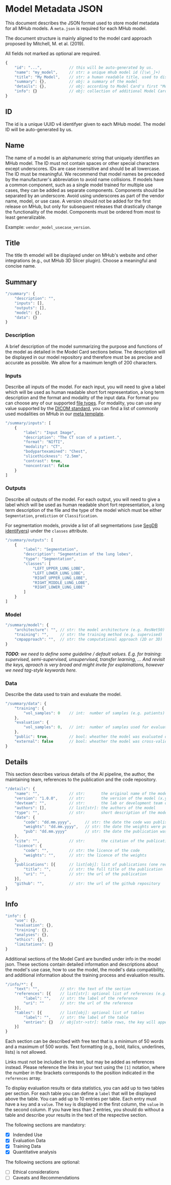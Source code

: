 # Model Metadata JSON

This document describes the JSON format used to store model metadata for all MHub models.
A `meta.json` is required for each MHub model.

The document structure is mainly aligned to the model card approach proposed by Mitchell, M. et al. (2019).

All fields not marked as optional are required.

```js
{
    "id": "...",            // this will be auto-generated by us.
    "name": "my_model",     // str: a unique mhub model id ([\w\_]+)
    "title": "My Model",    // str: a human readable title, used to display the model on the website
    "summary": {},          // obj: a summary of the model
    "details": {},          // obj: according to Model Card's first "Model Details" section
    "info": {}              // obj: collection of additional Model Card sections 
}
```

## ID

The id is a unique UUID v4 identifyer given to each MHub model.
The model ID will be auto-generated by us.

## Name

The name of a model is an alphanumeric string that uniquely identifies an MHub model. The ID must not contain spaces or other special characters except underscores. IDs are case insensitive and should be all lowercase. The ID must be meaningful. We recommend that model names be preceded by the manufacturer's abbreviation to avoid name collisions. If models have a common component, such as a single model trained for multiple use cases, they can be added as separate components. Components should be separated by an underscore. Avoid using underscores as part of the vendor name, model, or use case. A version should not be added for the first release on MHub, but only for subsequent releases that drastically change the functionality of the model. Components must be ordered from most to least generalizable.

Example: `vendor_model_usecase_version`.

## Title

The title th emodel will be displayed under on MHub's website and other integrations (e.g., out MHub 3D Slicer plugin). Choose a meaningful and concise name.

## Summary

```js
"/summary": {
    "description": "",
    "inputs": [],
    "outputs": [],
    "model": {},
    "data": {}
}
```

### Description

A brief description of the model summarizing the purpose and functions of the model as detailed in the Model Card sections below.
The description will be displayed in our model repository and therefore must be as precise and accurate as possible. We allow for a maximum length of 200 characters.

### Inputs

Describe all inputs of the model.
For each input, you will need to give a label which will be used as human readable short fort representation, a long term description and the format and modality of the input data. For format you can choose any of our supported [file types](https://github.com/MHubAI/mhubio/blob/main/mhubio/core/FileType.py). For modality, you can use any value supported by the [DICOM standard](https://www.dicomlibrary.com/dicom/modality/), you can find a list of commonly used modalities on MHub in our [meta template](https://github.com/MHubAI/mhubio/blob/main/mhubio/core/templates.py).

```js
"/summary/inputs": [
    {
        "label": "Input Image",
        "description": "The CT scan of a patient.",
        "format": "NIfTI",
        "modality": "CT", 
        "bodypartexamined": "Chest",
        "slicethickness": "2.5mm",
        "contrast": true,
        "noncontrast": false            
    }
]
```

### Outputs

Describe all outputs of the model.
For each output, you will need to give a label which will be used as human readable short fort representation, a long term description of the file and the type of the model which must be either `Segmentation`, `prediction` or `Classification`.

For segmentation models, provide a list of all segmentations (use [SegDB identifyers](https://github.com/MHubAI/SegDB/blob/main/segdb/data/segmentations.csv)) under the `classes` attribute.

```js
"/summary/outputs": [
    {
        "label": "Segmentation",
        "description": "Segmentation of the lung lobes",
        "type": "Segmentation",
        "classes": [
            "LEFT_UPPER_LUNG_LOBE",
            "LEFT_LOWER_LUNG_LOBE",
            "RIGHT_UPPER_LUNG_LOBE",
            "RIGHT_MIDDLE_LUNG_LOBE",
            "RIGHT_LOWER_LUNG_LOBE"
        ]
    }
]
```

### Model

```js
"/summary/model": {
    "architecture": "", // str: the model architecture (e.g. ResNet50)
    "training": "",     // str: the training method (e.g. supervised)
    "cmpapproach": "",  // str: the computational approach (2D or 3D)
}
```

***TODO**: we need to define some guideline / default values. E.g. for training: supervised, semi-supervised, unsupervised, transfer learning, ... And revisit the keys, aproach is very broad and might invite for explainations, however we need tag-style keywords here.*

### Data

Describe the data used to train and evaluate the model.

```js
"/summary/data": {
    "training": {
        "vol_samples": 0    // int:  number of samples (e.g. patients) used during training
    },      
    "evaluation": {
        "vol_samples": 0,   // int:  number of samples used for evaluation
    },
    "public": true,         // bool: wheather the model was evaluated on public data
    "external": false       // bool: wheather the model was cross-validated 
}
```

## Details

This section describes various details of the AI pipeline, the author, the maintaining team, references to the publication and the code repository.

```js
"/details": {
    "name": "",             // str:       the original name of the model (e.g., as used in publications)
    "version": "1.0.0",     // str:       the version of the model (x.y.z)
    "devteam": "",          // str:       the lab or development team of the model
    "authors": [],          // list[str]: the authors of the model
    "type": "",             // str:       short description of the model type (e.g., Relational two-stage U-Net (Cascade of two relational U-Net, trained end-to-end)
    "date": {
        "code": "dd.mm.yyyy",      // str: the date the code was published
        "weights": "dd.mm.yyyy",   // str: the date the weights were published
        "pub": "dd.mm.yyyy"        // str: the date the publication was published
    },
    "cite": "",             // str:       the citation of the publication (APA)
    "licence": {
        "code": "",         // str: the licence of the code
        "weights": "",      // str: the licence of the weights
    },
    "publications": [{      // list[obj]: list of publications (one required)
        "title": "",        // str: the full title of the publication
        "uri": "",          // str: the url of the publication
    }],
    "github": "",           // str: the url of the github repository
}
```

## Info

```js
"info": {
    "use": {},
    "evaluation": {},
    "training": {},
    "analyses": {},
    "ethics": {},
    "limitations": {}
}
```

Additional sections of the Model Card are bundled under info in the model json.
These sections contain detailed information and descriptions about the model's use case, how to use the model, the model's data compatibility, and additional information about the training process and evaluation results.

```js
"/info/*": {
    "text": "",         // str: the text of the section
    "references": [{    // list[str]: optional list of references (e.g., links)
        "label": "",    // str: the label of the reference
        "uri": ""       // str: the url of the reference
    }],
    "tables": [{        // list[obj]: optional list of tables
        "label": "",    // str: the label of the table
        "entries": {}   // obj[str->str]: table rows, the key will appear in the first, the value in the second column
    }]
}
```

Each section can be described with free text that is a minimum of 50 words and a maximum of 500 words. Text formatting (e.g., bold, italics, underlines, lists) is not allowed.

Links must not be included in the text, but may be added as references instead. Please reference the links in your text using the `[1]` notation, where the number in the brackets corresponds to the position indicated in the `references` array.

To display evaluation results or data statistics, you can add up to two tables per section.
For each table you can define a `label` that will be displayed above the table. You can add up to 10 entries per table. Each entry must have a `key` and a `value`. The `key` is displayed in the first column, the `value` in the second column. If you have less than 2 entries, you should do without a table and describe your results in the text of the respective section.

The following sections are mandatory:

- [x] Indended Use
- [x] Evaluation Data
- [x] Training Data
- [x] Quantitative analysis

The following sections are optional:  

- [ ] Ethical considerations
- [ ] Caveats and Recommendations
